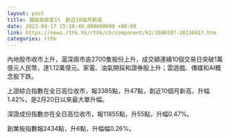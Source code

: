 ```yaml
---
layout: post
title: 滬指高收逾1%　創近10個月新高
date: 2023-04-17 15:18:48.000000000 +08:00
link: https://news.rthk.hk/rthk/ch/component/k2/1696597-20230417.htm
categories: rthk
---
```


內地股市收市上升，滬深兩市逾2700隻股份上升，成交額連續10個交易日突破1萬億元人民幣，達1.12萬億元。家電、油氣開採和證券股上升；雲遊戲、傳媒和AI概念股下跌。

上證綜合指數在全日高位收市，報3385點，升47點，創近10個月新高，升幅1.42%，是2月20日以來最大單升幅。

深證成份指數亦在全日高位收市，報11855點，升55點，升幅0.47%。

創業板指數報2434點，升6點，升幅幅0.26%。
